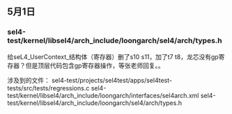 ## 5月1日

### sel4-test/kernel/libsel4/arch_include/loongarch/sel4/arch/types.h

给seL4_UserContext_结构体（寄存器）删了s10 s11，加了t7 t8，龙芯没有gp寄存器？但是顶层代码包含gp寄存器操作，等张老师回复。。

涉及到的文件：
sel4-test/projects/sel4test/apps/sel4test-tests/src/tests/regressions.c
sel4-test/kernel/libsel4/arch_include/loongarch/interfaces/sel4arch.xml
sel4-test/kernel/libsel4/arch_include/loongarch/sel4/arch/types.h